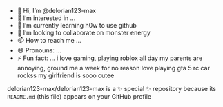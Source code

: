 - 👋 Hi, I’m @delorian123-max
- 👀 I’m interested in ...
- 🌱 I’m currently learning h0w to use github
- 💞️ I’m looking to collaborate on monster energy
- 📫 How to reach me ...
- 😄 Pronouns: ...
- ⚡ Fun fact: ...
i love gaming, playing roblox all day
my parents are annoying, ground me a week for no reason
love playing gta 5
rc car rockss
my girlfriend is sooo cutee
>>
delorian123-max/delorian123-max is a ✨ special ✨ repository because its `README.md` (this file) appears on your GitHub profile
